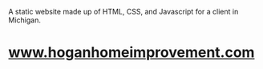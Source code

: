 A static website made up of HTML, CSS, and Javascript for a client in Michigan.
# www.hoganhomeimprovement.com

